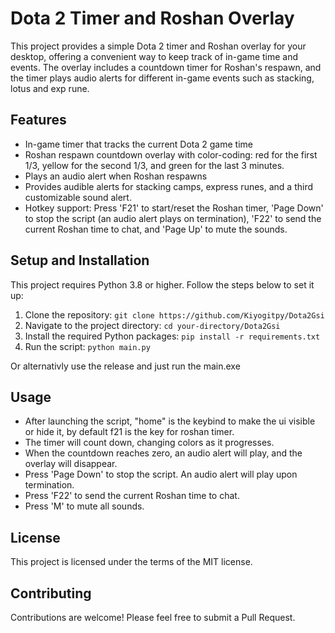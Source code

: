 # Dota 2 Timer and Roshan Overlay

This project provides a simple Dota 2 timer and Roshan overlay for your desktop, offering a convenient way to keep track of in-game time and events. The overlay includes a countdown timer for Roshan's respawn, and the timer plays audio alerts for different in-game events such as stacking, lotus and exp rune.

## Features

- In-game timer that tracks the current Dota 2 game time
- Roshan respawn countdown overlay with color-coding: red for the first 1/3, yellow for the second 1/3, and green for the last 3 minutes.
- Plays an audio alert when Roshan respawns
- Provides audible alerts for stacking camps, express runes, and a third customizable sound alert.
- Hotkey support: Press 'F21' to start/reset the Roshan timer, 'Page Down' to stop the script (an audio alert plays on termination), 'F22' to send the current Roshan time to chat, and 'Page Up' to mute the sounds.

## Setup and Installation

This project requires Python 3.8 or higher. Follow the steps below to set it up:

1. Clone the repository: `git clone https://github.com/Kiyogitpy/Dota2Gsi`
2. Navigate to the project directory: `cd your-directory/Dota2Gsi`
3. Install the required Python packages: `pip install -r requirements.txt`
4. Run the script: `python main.py`

Or alternativly use the release and just run the main.exe

## Usage

- After launching the script, "home" is the keybind to make the ui visible or hide it, by default f21 is the key for roshan timer.
- The timer will count down, changing colors as it progresses.
- When the countdown reaches zero, an audio alert will play, and the overlay will disappear.
- Press 'Page Down' to stop the script. An audio alert will play upon termination.
- Press 'F22' to send the current Roshan time to chat.
- Press 'M' to mute all sounds.

## License

This project is licensed under the terms of the MIT license.

## Contributing

Contributions are welcome! Please feel free to submit a Pull Request.

